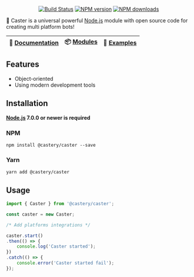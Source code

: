 <p align="center">
<a href="https://travis-ci.org/castery/caster"><img src="https://img.shields.io/travis/castery/caster.svg?style=flat-square" alt="Build Status"></a>
<a href="https://www.npmjs.com/@castery/caster"><img src="https://img.shields.io/npm/v/@castery/caster.svg?style=flat-square" alt="NPM version"></a>
<a href="https://www.npmjs.com/package/@castery/caster"><img src="https://img.shields.io/npm/dt/@castery/caster.svg?style=flat-square" alt="NPM downloads"></a>
</p>

🤖 Caster is a universal powerful [Node.js](https://nodejs.org/) module with open source code for creating multi platform bots!

| 📖 [Documentation](docs/) | 📦 [Modules](https://www.npmjs.com/search?q=caster-) | 🤖 [Examples](https://github.com/castery/caster-examples) |
|--------------------------|------------------------------------------------------|-------------------------------------------------------------|

## Features
- Object-oriented
- Using modern development tools

## Installation
**[Node.js](https://nodejs.org/) 7.0.0 or newer is required**  
### NPM
```shell
npm install @castery/caster --save
```
### Yarn
```shell
yarn add @castery/caster
```

## Usage
```js
import { Caster } from '@castery/caster';

const caster = new Caster;

/* Add platforms integrations */

caster.start()
.then(() => {
	console.log('Caster started');
})
.catch(() => {
	console.error('Caster started fail');
});
```
